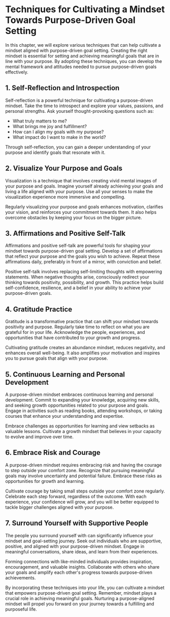 Techniques for Cultivating a Mindset Towards Purpose-Driven Goal Setting
===================================================================================

In this chapter, we will explore various techniques that can help cultivate a mindset aligned with purpose-driven goal setting. Creating the right mindset is essential for setting and achieving meaningful goals that are in line with your purpose. By adopting these techniques, you can develop the mental framework and attitudes needed to pursue purpose-driven goals effectively.

**1. Self-Reflection and Introspection**
----------------------------------------

Self-reflection is a powerful technique for cultivating a purpose-driven mindset. Take the time to introspect and explore your values, passions, and personal strengths. Ask yourself thought-provoking questions such as:

* What truly matters to me?
* What brings me joy and fulfillment?
* How can I align my goals with my purpose?
* What impact do I want to make in the world?

Through self-reflection, you can gain a deeper understanding of your purpose and identify goals that resonate with it.

**2. Visualize Your Purpose and Goals**
---------------------------------------

Visualization is a technique that involves creating vivid mental images of your purpose and goals. Imagine yourself already achieving your goals and living a life aligned with your purpose. Use all your senses to make the visualization experience more immersive and compelling.

Regularly visualizing your purpose and goals enhances motivation, clarifies your vision, and reinforces your commitment towards them. It also helps overcome obstacles by keeping your focus on the bigger picture.

**3. Affirmations and Positive Self-Talk**
------------------------------------------

Affirmations and positive self-talk are powerful tools for shaping your mindset towards purpose-driven goal setting. Develop a set of affirmations that reflect your purpose and the goals you wish to achieve. Repeat these affirmations daily, preferably in front of a mirror, with conviction and belief.

Positive self-talk involves replacing self-limiting thoughts with empowering statements. When negative thoughts arise, consciously redirect your thinking towards positivity, possibility, and growth. This practice helps build self-confidence, resilience, and a belief in your ability to achieve your purpose-driven goals.

**4. Gratitude Practice**
-------------------------

Gratitude is a transformative practice that can shift your mindset towards positivity and purpose. Regularly take time to reflect on what you are grateful for in your life. Acknowledge the people, experiences, and opportunities that have contributed to your growth and progress.

Cultivating gratitude creates an abundance mindset, reduces negativity, and enhances overall well-being. It also amplifies your motivation and inspires you to pursue goals that align with your purpose.

**5. Continuous Learning and Personal Development**
---------------------------------------------------

A purpose-driven mindset embraces continuous learning and personal development. Commit to expanding your knowledge, acquiring new skills, and seeking growth opportunities related to your purpose and goals. Engage in activities such as reading books, attending workshops, or taking courses that enhance your understanding and expertise.

Embrace challenges as opportunities for learning and view setbacks as valuable lessons. Cultivate a growth mindset that believes in your capacity to evolve and improve over time.

**6. Embrace Risk and Courage**
-------------------------------

A purpose-driven mindset requires embracing risk and having the courage to step outside your comfort zone. Recognize that pursuing meaningful goals may involve uncertainty and potential failure. Embrace these risks as opportunities for growth and learning.

Cultivate courage by taking small steps outside your comfort zone regularly. Celebrate each step forward, regardless of the outcome. With each experience, your confidence will grow, and you will be better equipped to tackle bigger challenges aligned with your purpose.

**7. Surround Yourself with Supportive People**
-----------------------------------------------

The people you surround yourself with can significantly influence your mindset and goal-setting journey. Seek out individuals who are supportive, positive, and aligned with your purpose-driven mindset. Engage in meaningful conversations, share ideas, and learn from their experiences.

Forming connections with like-minded individuals provides inspiration, encouragement, and valuable insights. Collaborate with others who share your goals and amplify each other's progress towards purpose-driven achievements.

By incorporating these techniques into your life, you can cultivate a mindset that empowers purpose-driven goal setting. Remember, mindset plays a crucial role in achieving meaningful goals. Nurturing a purpose-aligned mindset will propel you forward on your journey towards a fulfilling and purposeful life.
